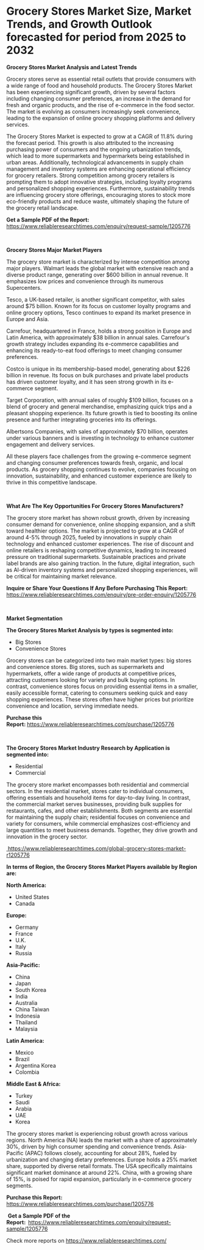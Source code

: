 <p><h1>Grocery Stores Market Size, Market Trends, and Growth Outlook forecasted for period from 2025 to 2032</h1></p><p><strong>Grocery Stores Market Analysis and Latest Trends</strong></p>
<p><p>Grocery stores serve as essential retail outlets that provide consumers with a wide range of food and household products. The Grocery Stores Market has been experiencing significant growth, driven by several factors including changing consumer preferences, an increase in the demand for fresh and organic products, and the rise of e-commerce in the food sector. The market is evolving as consumers increasingly seek convenience, leading to the expansion of online grocery shopping platforms and delivery services.</p><p>The Grocery Stores Market is expected to grow at a CAGR of 11.8% during the forecast period. This growth is also attributed to the increasing purchasing power of consumers and the ongoing urbanization trends, which lead to more supermarkets and hypermarkets being established in urban areas. Additionally, technological advancements in supply chain management and inventory systems are enhancing operational efficiency for grocery retailers. Strong competition among grocery retailers is prompting them to adopt innovative strategies, including loyalty programs and personalized shopping experiences. Furthermore, sustainability trends are influencing grocery store offerings, encouraging stores to stock more eco-friendly products and reduce waste, ultimately shaping the future of the grocery retail landscape.</p></p>
<p><strong>Get a Sample PDF of the Report:&nbsp;</strong> <a href="https://www.reliableresearchtimes.com/enquiry/request-sample/1205776?utm_campaign=2989&utm_medium=2&utm_source=Github&utm_content=ia&utm_term=09032025&utm_id=grocery-stores">https://www.reliableresearchtimes.com/enquiry/request-sample/1205776</a></p>
<p>&nbsp;</p>
<p><strong>Grocery Stores Major Market Players</strong></p>
<p><p>The grocery store market is characterized by intense competition among major players. Walmart leads the global market with extensive reach and a diverse product range, generating over $600 billion in annual revenue. It emphasizes low prices and convenience through its numerous Supercenters.</p><p>Tesco, a UK-based retailer, is another significant competitor, with sales around $75 billion. Known for its focus on customer loyalty programs and online grocery options, Tesco continues to expand its market presence in Europe and Asia.</p><p>Carrefour, headquartered in France, holds a strong position in Europe and Latin America, with approximately $38 billion in annual sales. Carrefour's growth strategy includes expanding its e-commerce capabilities and enhancing its ready-to-eat food offerings to meet changing consumer preferences.</p><p>Costco is unique in its membership-based model, generating about $226 billion in revenue. Its focus on bulk purchases and private label products has driven customer loyalty, and it has seen strong growth in its e-commerce segment.</p><p>Target Corporation, with annual sales of roughly $109 billion, focuses on a blend of grocery and general merchandise, emphasizing quick trips and a pleasant shopping experience. Its future growth is tied to boosting its online presence and further integrating groceries into its offerings.</p><p>Albertsons Companies, with sales of approximately $70 billion, operates under various banners and is investing in technology to enhance customer engagement and delivery services.</p><p>All these players face challenges from the growing e-commerce segment and changing consumer preferences towards fresh, organic, and local products. As grocery shopping continues to evolve, companies focusing on innovation, sustainability, and enhanced customer experience are likely to thrive in this competitive landscape.</p></p>
<p>&nbsp;</p>
<p><strong>What Are The Key Opportunities For Grocery Stores Manufacturers?</strong></p>
<p><p>The grocery store market has shown robust growth, driven by increasing consumer demand for convenience, online shopping expansion, and a shift toward healthier options. The market is projected to grow at a CAGR of around 4-5% through 2025, fueled by innovations in supply chain technology and enhanced customer experiences. The rise of discount and online retailers is reshaping competitive dynamics, leading to increased pressure on traditional supermarkets. Sustainable practices and private label brands are also gaining traction. In the future, digital integration, such as AI-driven inventory systems and personalized shopping experiences, will be critical for maintaining market relevance.</p></p>
<p><strong>Inquire or Share Your Questions If Any Before Purchasing This Report:</strong> <a href="https://www.reliableresearchtimes.com/enquiry/pre-order-enquiry/1205776?utm_campaign=2989&utm_medium=2&utm_source=Github&utm_content=ia&utm_term=09032025&utm_id=grocery-stores">https://www.reliableresearchtimes.com/enquiry/pre-order-enquiry/1205776</a></p>
<p>&nbsp;</p>
<p><strong>Market Segmentation</strong></p>
<p><strong>The Grocery Stores Market Analysis by types is segmented into:</strong></p>
<p><ul><li>Big Stores</li><li>Convenience Stores</li></ul></p>
<p><p>Grocery stores can be categorized into two main market types: big stores and convenience stores. Big stores, such as supermarkets and hypermarkets, offer a wide range of products at competitive prices, attracting customers looking for variety and bulk buying options. In contrast, convenience stores focus on providing essential items in a smaller, easily accessible format, catering to consumers seeking quick and easy shopping experiences. These stores often have higher prices but prioritize convenience and location, serving immediate needs.</p></p>
<p><strong>Purchase this Report:&nbsp;</strong><a href="https://www.reliableresearchtimes.com/purchase/1205776?utm_campaign=2989&utm_medium=2&utm_source=Github&utm_content=ia&utm_term=09032025&utm_id=grocery-stores">https://www.reliableresearchtimes.com/purchase/1205776</a></p>
<p>&nbsp;</p>
<p><strong>The Grocery Stores Market Industry Research by Application is segmented into:</strong></p>
<p><ul><li>Residential</li><li>Commercial</li></ul></p>
<p><p>The grocery store market encompasses both residential and commercial sectors. In the residential market, stores cater to individual consumers, offering essentials and household items for day-to-day living. In contrast, the commercial market serves businesses, providing bulk supplies for restaurants, cafes, and other establishments. Both segments are essential for maintaining the supply chain; residential focuses on convenience and variety for consumers, while commercial emphasizes cost-efficiency and large quantities to meet business demands. Together, they drive growth and innovation in the grocery sector.</p></p>
<p><a href="https://www.reliableresearchtimes.com/global-grocery-stores-market-r1205776?utm_campaign=2989&utm_medium=2&utm_source=Github&utm_content=ia&utm_term=09032025&utm_id=grocery-stores">&nbsp;https://www.reliableresearchtimes.com/global-grocery-stores-market-r1205776</a></p>
<p><strong>In terms of Region, the Grocery Stores Market Players available by Region are:</strong></p>
<p>
    <p> <strong> North America: </strong>
        <ul>
            <li>United States</li>
            <li>Canada</li>
        </ul>
        </p> 
    <p> <strong> Europe: </strong>
        <ul>
            <li>Germany</li>
            <li>France</li>
            <li>U.K.</li>
            <li>Italy</li>
            <li>Russia</li>
        </ul>
        </p> 
    <p> <strong> Asia-Pacific: </strong>
        <ul>
            <li>China</li>
            <li>Japan</li>
            <li>South Korea</li>
            <li>India</li>
            <li>Australia</li>
            <li>China Taiwan</li>
            <li>Indonesia</li>
            <li>Thailand</li>
            <li>Malaysia</li>
        </ul>
        </p> 
    <p> <strong> Latin America: </strong>
        <ul>
            <li>Mexico</li>
            <li>Brazil</li>
            <li>Argentina Korea</li>
            <li>Colombia</li>
        </ul>
        </p> 
    <p> <strong> Middle East & Africa: </strong>
        <ul>
            <li>Turkey</li>
            <li>Saudi</li>
            <li>Arabia</li>
            <li>UAE</li>
            <li>Korea</li>
        </ul>
    </p>
    </p>
<p><p>The grocery stores market is experiencing robust growth across various regions. North America (NA) leads the market with a share of approximately 30%, driven by high consumer spending and convenience trends. Asia-Pacific (APAC) follows closely, accounting for about 28%, fueled by urbanization and changing dietary preferences. Europe holds a 25% market share, supported by diverse retail formats. The USA specifically maintains significant market dominance at around 22%. China, with a growing share of 15%, is poised for rapid expansion, particularly in e-commerce grocery segments.</p></p>
<p><strong>Purchase this Report: </strong><a href="https://www.reliableresearchtimes.com/purchase/1205776?utm_campaign=2989&utm_medium=2&utm_source=Github&utm_content=ia&utm_term=09032025&utm_id=grocery-stores">https://www.reliableresearchtimes.com/purchase/1205776</a></p>
<p>&nbsp;<strong>Get a Sample PDF of the Report:&nbsp;&nbsp;</strong><a href="https://www.reliableresearchtimes.com/enquiry/request-sample/1205776?utm_campaign=2989&utm_medium=2&utm_source=Github&utm_content=ia&utm_term=09032025&utm_id=grocery-stores">https://www.reliableresearchtimes.com/enquiry/request-sample/1205776</a></p>
<p><strong></strong></p>
<p>Check more reports on <a href="https://www.reliableresearchtimes.com/?utm_campaign=2989&utm_medium=2&utm_source=Github&utm_content=ia&utm_term=09032025&utm_id=grocery-stores">https://www.reliableresearchtimes.com/</a></p>